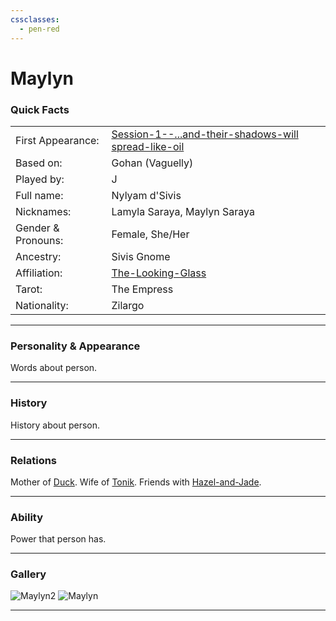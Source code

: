 ```yaml
---
cssclasses:
  - pen-red
---
```

# Maylyn
### Quick Facts

|                    |                                                                                                                                                         |
| ------------------ | ------------------------------------------------------------------------------------------------------------------------------------------------------- |
| First Appearance:  | [Session-1--...and-their-shadows-will spread-like-oil](../-Session-Notes/Session-1--...and-their-shadows-will%20spread-like-oil.md) |
| Based on:          | Gohan (Vaguelly)                                                                                                                                        |
| Played by:         | J                                                                                                                                                       |
| Full name:         | Nylyam d'Sivis                                                                                                                                          |
| Nicknames:         | Lamyla Saraya, Maylyn Saraya                                                                                                                            |
| Gender & Pronouns: | Female, She/Her                                                                                                                                         |
| Ancestry:          | Sivis Gnome                                                                                                                                             |
| Affiliation:       | [The-Looking-Glass](../The-Looking-Glass.md)                                                                                                        |
| Tarot:             | The Empress                                                                                                                                             |
| Nationality:       | Zilargo                                                                                                                                                 |
***
### Personality & Appearance
Words about person.

***
### History
History about person.

***
### Relations
Mother of [Duck](Duck.md).
Wife of [Tonik](Tonik.md).
Friends with [Hazel-and-Jade](Hazel-and-Jade.md).

***
### Ability
Power that person has.

***
### Gallery

![Maylyn2](../../../../../99%20-%20META/attachments/Maylyn2.png)
![Maylyn](../../../../../99%20-%20META/attachments/Maylyn.png)
***
